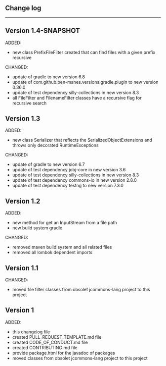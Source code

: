## Change log
----------------------

Version 1.4-SNAPSHOT
-------------

ADDED:

- new class PrefixFileFilter created that can find files with a given prefix recursive

CHANGED:

- update of gradle to new version 6.8
- update of com.github.ben-manes.versions.gradle.plugin to new version 0.36.0
- update of test dependency silly-collections in new version 8.3
- all FileFilter and FilenameFilter classes have a recursive flag for recursive search

Version 1.3
-------------

ADDED:
 
- new class Serializer that reflects the SerializedObjectExtensions and throws only decorated RuntimeExceptions

CHANGED:

- update of gradle to new version 6.7
- update of test dependency jobj-core in new version 3.6
- update of test dependency silly-collections in new version 8.3
- update of test dependency commons-io in new version 2.8.0
- update of test dependency testng to new version 7.3.0

Version 1.2
-------------

ADDED:
 
- new method for get an InputStream from a file path 
- new build system gradle

CHANGED:

- removed maven build system and all related files
- removed all lombok dependent imports

Version 1.1
-------------

CHANGED:

-  moved file filter classes from obsolet jcommons-lang project to this project

Version 1
-------------

ADDED:
 
- this changelog file
- created PULL_REQUEST_TEMPLATE.md file
- created CODE_OF_CONDUCT.md file
- created CONTRIBUTING.md file
- provide package.html for the javadoc of packages
- moved classes from obsolet jcommons-lang project to this project


